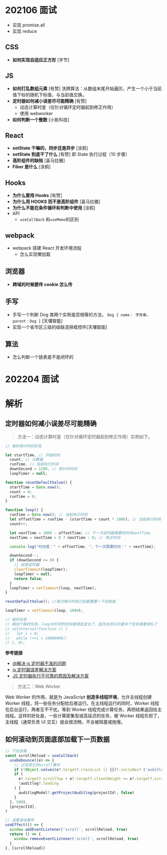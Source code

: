 # 202106 面试

- 实现 promise.all
- 实现 reduce

## CSS

- **如何实现自适应正方形** [字节]

## JS

- **如何打乱数组元素** [有赞]
  洗牌算法：从数组末尾开始遍历，产生一个小于当前值下标的随机下标值，与当前值交换。
- **定时器如何减小误差尽可能精确** [有赞]
  - 动态计算时差（仅针对循环定时器起到修正作用）
  - 使用 webworker
- **如何判断一个整数** [小影科技]

## React

- **setState 干嘛的，同步还是异步** [涂鸦]
- **setState 到底干了什么** [有赞]
  即 State 执行过程（10 步骤）
- **高阶组件的缺陷** [喜马拉雅]
- **Fiber 是什么** [涂鸦]

## Hooks

- **为什么要用 Hooks** [有赞]
- **为什么用 HOOKS 而不是高阶组件** [喜马拉雅]
- **为什么不能在条件循环和判断中使用** [涂鸦]
- API
  - `useCallBack` 和`useMemo`的区别

## webpack

- webpack 搭建 React 开发环境流程
  - 怎么实现懒加载

## 浏览器

- **跨域的时候要传 cookie 怎么传**

## 手写

- 手写一个判断 Dog 类两个实例是否相等的方法， `Dog { name： 字符串，parent：Dog }` [天壤智能]
- 实现一个省市区三级的级联选择框控件[天壤智能]

## 算法

- 怎么判断一个链表是不是闭环的

# 202204 面试

# 解析

## 定时器如何减小误差尽可能精确

> 方法一：动态计算时差（仅针对循环定时器起到修正作用）实例如下。

```js
// 每秒倒计时的实现

let startTime, // 开始时间
  count, // 计数器
  runTime, // 当前执行时间
  downSecond = 1200, // 倒计时时间
  loopTimer = null;

function resetDefaultValue() {
  startTime = Date.now();
  count = 0;
  runTime = 0;
}

function loop() {
  runTime = Date.now(); // 当前执行时间
  let offsetTime = runTime - (startTime + count * 1000); // 当前执行时间 与 预期执行时间 的时间差
  count++;

  let nextTime = 1000 - offsetTime; // 下一次定时器需要的时间nextTime
  nextTime = nextTime > 0 ? nextTime : 0; // 修正时间

  console.log("时间差：" + offsetTime, "，下一次需要时间：" + nextTime);

  downSecond--;
  if (downSecond <= 0) {
    // 结束定时器
    clearTimeout(loopTimer);
    loopTimer = null;
    return false;
  }
  loopTimer = setTimeout(loop, nextTime);
}

resetDefaultValue(); //每次倒计时执行前要重置一下初始值

loopTimer = setTimeout(loop, 1000);

// 耗时任务
// 再加个耗时任务，loop中打印的时间差明显变长了，因为任务队列里多个任务需要排队了
// setInterval(function () {
//   let i = 0;
//   while (++i < 10000000);
// }, 0);
```

**参考链接**

- [@解决 js 定时器不准的问题](https://www.cnblogs.com/shenjp/p/15774116.html)
- [js 定时器误差解决方案](https://blog.csdn.net/shabbyaxe/article/details/115207071)
- [JS 定时器执行不可靠的原因及解决方案](https://juejin.cn/post/7053989703883685901#heading-4)

> 方法二：Web Worker

Web Worker 的作用，就是为 JavaScript **创造多线程环境**，允许主线程创建 Worker 线程，将一些任务分配给后者运行。在主线程运行的同时，Worker 线程在后台运行，两者互不干扰。等到 Worker 线程完成计算任务，再把结果返回给主线程。这样的好处是，一些计算密集型或高延迟的任务，被 Worker 线程负担了，主线程（通常负责 UI 交互）就会很流畅，不会被阻塞或拖慢。

## 如何滚动到页面底部加载下一页数据

```jsx
// 下拉加载
const scrollReload = useCallback(
  useDebounce((e) => {
    // 过滤其它的scroll事件
    if (!Object.values(e?.target?.classList || {})?.includes?.('auditlog-scroll-load')) return
    if (
      e?.target?.scrollTop + e?.target?.clientHeight >= e?.target?.scrollHeight &&
      !auditlog?.loading
    ) {
      auditlogModel?.getProjectAuditlog(projectId!, false)
    }
  }, 500),
  [projectId],
)

// 设置滚动事件
useEffect(() => {
  window.addEventListener('scroll', scrollReload, true)
  return () => {
    window.removeEventListener('scroll', scrollReload, true)
  }
}, [scrollReload])
```
